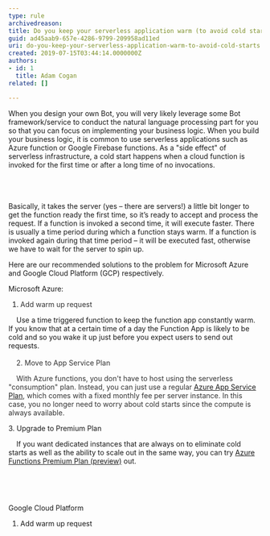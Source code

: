 ```yaml
---
type: rule
archivedreason: 
title: Do you keep your serverless application warm (to avoid cold starts)?
guid: ad45aab9-657e-4286-9799-209958ad11ed
uri: do-you-keep-your-serverless-application-warm-to-avoid-cold-starts
created: 2019-07-15T03:44:14.0000000Z
authors:
- id: 1
  title: Adam Cogan
related: []

---
```



​​When you design your own Bot, you will very likely leverage some Bot framework/service to conduct the natural language processing part for you so that you can focus on implementing your business logic. When you build your business logic, it is common to use serverless applications such as Azure function or Google Firebase functions. As a &quot;side effect&quot; of serverless infrastructure, a&#160;cold start happens when a cloud function is invoked for the first time or after a long time of no invocations. <br><br>
<br><excerpt class='endintro'></excerpt><br>
<p>Basically, it takes the server (yes – there are servers!) a little bit longer to get the function ready the first time, so it’s ready to accept and process the request. If a function is invoked a second time, it will execute faster. There is usually&#160;a time period during which a function stays warm. If a function is invoked again during that time period – it will be executed fast, otherwise we have to wait for the server to spin up.&#160;</p><p>Here are our recommended solutions to the problem for Microsoft&#160;Azure and Google Cloud Platform (GCP) respectively.&#160;<br></p><p>Microsoft Azure&#58;</p><ol><li><span style="background-color&#58;initial;color&#58;#333333;">​​​A</span><span style="background-color&#58;initial;color&#58;#333333;">dd warm up request</span></li></ol>​&#160; &#160; Use a time triggered function to keep the function app constantly warm. If you know&#160;that at a certain time of a day the Function App is likely to be cold and so you wake it up just before you expect users to send out requests.&#160;<span style="color&#58;#333333;background-color&#58;initial;">​​</span><div><span style="color&#58;#333333;background-color&#58;initial;"><br></span></div><div><span style="color&#58;#333333;background-color&#58;initial;">&#160; &#160; 2</span><span style="color&#58;#333333;background-color&#58;initial;">.&#160;</span><span style="color&#58;#333333;background-color&#58;initial;">Move to App Service Plan</span><div><div><p><span style="color&#58;#333333;">&#160; &#160; With Azure functions, you don't have to host using the serverless​ &quot;consumption&quot; plan. Instead, you can just use a regular <a href="https&#58;//azure.microsoft.com/en-au/pricing/details/app-service/plans/">Azure App Service Plan</a>, which comes with a fixed monthly​ fee per server instance. In this case, you no longer need to worry about cold starts since the compute is always available.&#160;</span></p><p>3. Upgrade to Premium Plan</p>&#160; &#160; If you want dedicated instances that are always on to eliminate cold starts as well as the ability to scale out in the same way, you can try <a href="https&#58;//docs.microsoft.com/en-us/azure/azure-functions/functions-premium-plan">Azure Functions Premium Plan (preview)</a>&#160;out.&#160;<br><p></p><p><br></p><p><br></p><p>Google Cloud Platform&#160;<br></p><p></p><ol><li>Add warm up request<br></li></ol><br><br><p></p></div><br></div></div>


